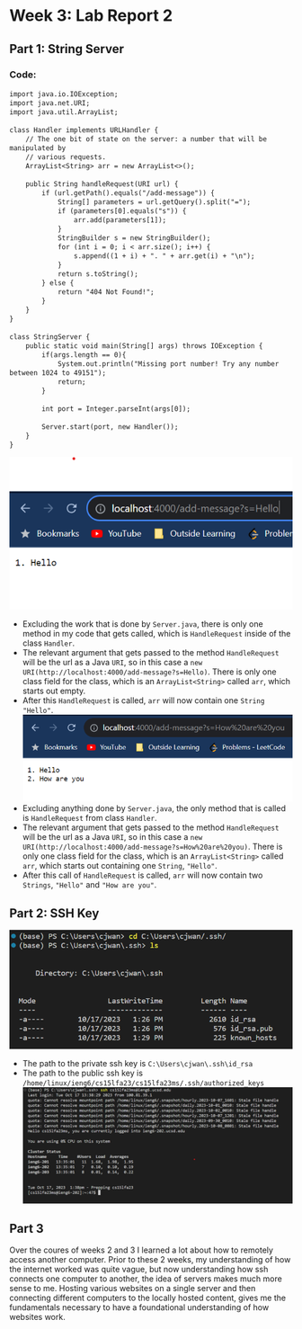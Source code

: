 # Week 3: Lab Report 2
## Part 1: String Server
### Code:
```
import java.io.IOException;
import java.net.URI;
import java.util.ArrayList;

class Handler implements URLHandler {
    // The one bit of state on the server: a number that will be manipulated by
    // various requests.
    ArrayList<String> arr = new ArrayList<>();

    public String handleRequest(URI url) {
        if (url.getPath().equals("/add-message")) {
            String[] parameters = url.getQuery().split("=");
            if (parameters[0].equals("s")) {
                arr.add(parameters[1]);
            }
            StringBuilder s = new StringBuilder();
            for (int i = 0; i < arr.size(); i++) {
                s.append((1 + i) + ". " + arr.get(i) + "\n");
            }
            return s.toString();
        } else {
            return "404 Not Found!";
        }
    }
}

class StringServer {
    public static void main(String[] args) throws IOException {
        if(args.length == 0){
            System.out.println("Missing port number! Try any number between 1024 to 49151");
            return;
        }

        int port = Integer.parseInt(args[0]);

        Server.start(port, new Handler());
    }
}
```

![StringServer 1](StringServer1.png)
- Excluding the work that is done by `Server.java`, there is only one method in my code that gets called, which is `HandleRequest` inside of the class `Handler`.
- The relevant argument that gets passed to the method `HandleRequest` will be the url as a Java `URI`, so in this case a `new URI(http://localhost:4000/add-message?s=Hello)`. There is only one class field for the class, which is an `ArrayList<String>` called `arr`, which starts out empty.
- After this `HandleRequest` is called, `arr` will now contain one `String` `"Hello"`. 
![StringServer 2](StringServer2.png)
- Excluding anything done by `Server.java`, the only method that is called is `HandleRequest` from class `Handler`.
- The relevant argument that gets passed to the method `HandleRequest` will be the url as a Java `URI`, so in this case a `new URI(http://localhost:4000/add-message?s=How%20are%20you)`. There is only one class field for the class, which is an `ArrayList<String>` called `arr`, which starts out containing one `String`, `"Hello"`.
- After this call of `HandleRequest` is called, `arr` will now contain two `Strings`, `"Hello"` and `"How are you"`.

## Part 2: SSH Key
![ssh](sshkeys.png)
- The path to the private ssh key is `C:\Users\cjwan\.ssh\id_rsa`
- The path to the public ssh key is `/home/linux/ieng6/cs15lfa23/cs15lfa23ms/.ssh/authorized_keys`
![login](login.png)

## Part 3

Over the coures of weeks 2 and 3 I learned a lot about how to remotely access another computer. Prior to these 2 weeks, my understanding of how the internet worked was quite vague, but now understanding how ssh connects one computer to another, the idea of servers makes much more sense to me. Hosting various websites on a single server and then connecting different computers to the locally hosted content, gives me the fundamentals necessary to have a foundational understanding of how websites work. 
